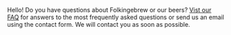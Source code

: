 Hello! Do you have questions about Folkingebrew or our beers? [Vist our FAQ](/frequently-asked-questions/) for answers to the most frequently asked questions or send us an email using the contact form. We will contact you as soon as possible.

